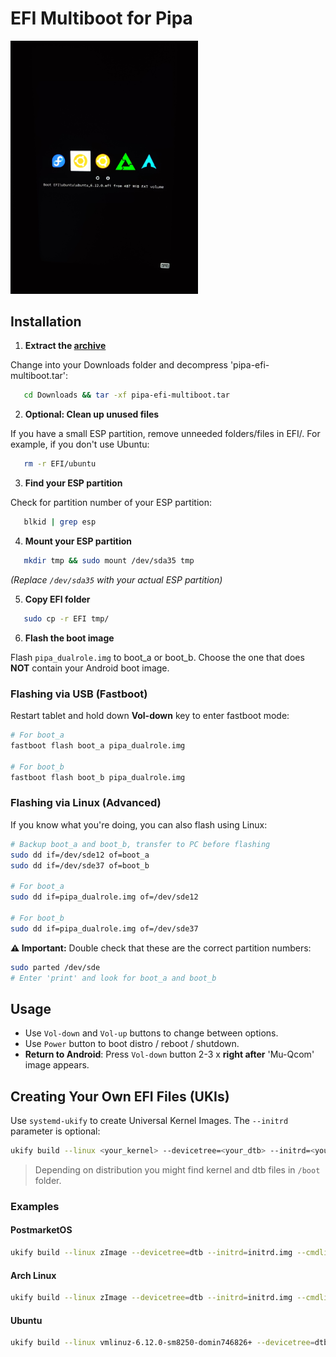 # EFI Multiboot for Pipa

<img src="https://github.com/TheMojoMan/xiaomi-pipa/blob/main/pipa-efi-multiboot.jpg" width=300 />

## Installation

1. **Extract the [archive](https://github.com/TheMojoMan/xiaomi-pipa/releases/download/Pipa-efi-multiboot/pipa-efi-multiboot.tar)**
   
Change into your Downloads folder and decompress 'pipa-efi-multiboot.tar':

```bash
   cd Downloads && tar -xf pipa-efi-multiboot.tar
```
2. **Optional: Clean up unused files**  

If you have a small ESP partition, remove unneeded folders/files in EFI/. For example, if you don't use Ubuntu:

```bash
   rm -r EFI/ubuntu
```
3. **Find your ESP partition**  

Check for partition number of your ESP partition:

```bash
   blkid | grep esp
```

4. **Mount your ESP partition**  

```bash
   mkdir tmp && sudo mount /dev/sda35 tmp
```

*(Replace `/dev/sda35` with your actual ESP partition)*

5. **Copy EFI folder**  

```bash
   sudo cp -r EFI tmp/
```

6. **Flash the boot image**  

Flash `pipa_dualrole.img` to boot_a or boot_b. Choose the one that does **NOT** contain your Android boot image.

### Flashing via USB (Fastboot)

Restart tablet and hold down **Vol-down** key to enter fastboot mode:

```bash
# For boot_a
fastboot flash boot_a pipa_dualrole.img

# For boot_b
fastboot flash boot_b pipa_dualrole.img
```
### Flashing via Linux (Advanced)

If you know what you're doing, you can also flash using Linux:

```bash
# Backup boot_a and boot_b, transfer to PC before flashing
sudo dd if=/dev/sde12 of=boot_a
sudo dd if=/dev/sde37 of=boot_b

# For boot_a
sudo dd if=pipa_dualrole.img of=/dev/sde12

# For boot_b
sudo dd if=pipa_dualrole.img of=/dev/sde37
```

**⚠️ Important:** Double check that these are the correct partition numbers:

```bash
sudo parted /dev/sde
# Enter 'print' and look for boot_a and boot_b
```

## Usage
 - Use `Vol-down` and `Vol-up` buttons to change between options.
 - Use `Power` button to boot distro / reboot / shutdown.
 - **Return to Android**: Press `Vol-down` button 2-3 x __right after__ 'Mu-Qcom' image appears.

## Creating Your Own EFI Files (UKIs)

Use `systemd-ukify` to create Universal Kernel Images. The `--initrd` parameter is optional:

```bash
ukify build --linux <your_kernel> --devicetree=<your_dtb> --initrd=<your_initrd.img> --cmdline="<cmds_to_boot_your_linux_image>" -o <name_of_efi_file_that_will_be_created>
```
> Depending on distribution you might find kernel and dtb files in `/boot` folder.

### Examples

#### PostmarketOS

```bash
ukify build --linux zImage --devicetree=dtb --initrd=initrd.img --cmdline="quiet pmos_boot_uuid=054bf566-ce53-4e59-bfe1-732bdbb9f12f pmos_root_uuid=615c6c38-6b97-46fa-826b-39a482799856 pmos_rootfsopts=defaults fbcon=rotate:1" -o pmos_6.14.2.efi
```

#### Arch Linux
```bash
ukify build --linux zImage --devicetree=dtb --initrd=initrd.img --cmdline="noquiet loglevel=0 fbcon=rotate:1 root=LABEL=arch_rootfs rw" -o arch_6.14.2.efi

```

#### Ubuntu

```bash
ukify build --linux vmlinuz-6.12.0-sm8250-domin746826+ --devicetree=dtb-6.12.0-sm8250-domin746826+ --cmdline="noquiet loglevel=0 fbcon=rotate:1 root=PARTLABEL=ubuntu rw" -o ubuntu_6.12.0.efi
```
